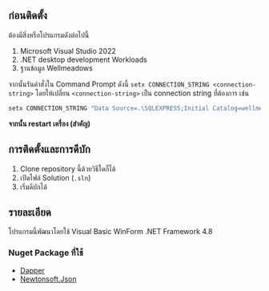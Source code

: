 ﻿## ก่อนติดตั้ง
ต้องมีสิ่งหรือโปรแกรมดังต่อไปนี้
1. Microsoft Visual Studio 2022
2. .NET desktop development Workloads
3. ฐานข้อมูล Wellmeadows  

จากนั้นรันคำสั่งใน Command Prompt ดังนี้
`setx CONNECTION_STRING <connection-string>`
โดยให้เปลี่ยน `<connection-string>` เป็น connection string ที่ต้องการ
เช่น
```powershell
setx CONNECTION_STRING "Data Source=.\SQLEXPRESS;Initial Catalog=wellmeadows;Integrated Security=True;Pooling=False;Connect Timeout=30;Encrypt=True;Trust Server Certificate=True;Application Name=vscode-mssql;Connect Retry Count=1;Connect Retry Interval=10;Command Timeout=30"
```

**จากนั้น restart เครื่อง (สำคัญ)**

## การติดตั้งและการดีบัก
1. Clone repository นี้ด้วยวิธีใดก็ได้
2. เปิดไฟล์ Solution (`.sln`)
3. เริ่มดีบักได้

## รายละเอียด
โปรแกรมนี้พัฒนาโดยใช้ Visual Basic WinForm .NET Framework 4.8
### Nuget Package ที่ใช้
- [Dapper](https://github.com/DapperLib/Dapper)
- [Newtonsoft.Json](https://github.com/JamesNK/Newtonsoft.Json)


